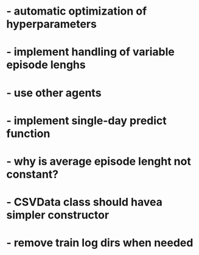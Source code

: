 
# - automatic optimization of hyperparameters
# - implement handling of variable episode lenghs
# - use other agents
# - implement single-day predict function
# - why is average episode lenght not constant?
# - CSVData class should havea simpler constructor
# - remove train log dirs when needed